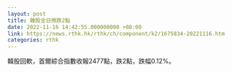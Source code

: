 ```yaml
---
layout: post
title: 韓股全日微跌2點
date: 2022-11-16 14:42:55.000000000 +08:00
link: https://news.rthk.hk/rthk/ch/component/k2/1675834-20221116.htm
categories: rthk
---
```


韓股回軟，首爾綜合指數收報2477點，跌2點，跌幅0.12%。
